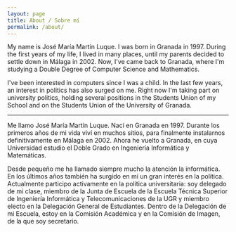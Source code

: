 ```yaml
---
layout: page
title: About / Sobre mí
permalink: /about/
---
```


My name is José María Martín Luque. I was born in Granada in 1997. During the first years of my life, I lived in many places, until my parents decided to settle down in Málaga in 2002. Now, I've came back to Granada, where I'm studying a Double Degree of Computer Science and Mathematics.

I've been interested in computers since I was a child. In the last few years, an interest in politics has also surged on me. Right now I'm taking part on university politics, holding several positions in the Students Union of my School and on the Students Union of the University of Granada.

---

Me llamo José María Martín Luque. Nací en Granada en 1997. Durante los primeros años de mi vida viví en muchos sitios, para finalmente instalarnos definitivamente en Málaga en 2002. Ahora he vuelto a Granada, en cuya Universidad estudio el Doble Grado en Ingeniería Informática y Matemáticas.

Desde pequeño me ha llamado siempre mucho la atención la informática. En los últimos años también ha surgido en mí un gran interés en la política. Actualmente participo activamente en la política universitaria: soy delegado de mi clase, miembro de la Junta de Escuela de la Escuela Técnica Superior de Ingeniería Informática y Telecomunicaciones de la UGR y miembro electo en la Delegación General de Estudiantes. Dentro de la Delegación de mi Escuela, estoy en la Comisión Académica y en la Comisión de Imagen, de la que soy secretario.
